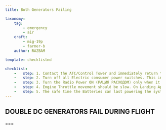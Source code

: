 ```yaml
---
title: Both Generators Failing

taxonomy:
    tag:
        - emergency
        - air
    craft: 
        - mig-19p
        - farmer-b
    author: RAZBAM

template: checklistnd

checklist:
    -   step: 1. Contact the ATC/Control Tower and immediately return to land at your Airbase. 
    -   step: 2. Turn off all Electric consumer power switches. This includes both DC Generators (ГЕНЕРАТОР ЛЕВЫЙ, ГЕНЕРАТОР ПРАВЫЙ) RP-5 Radar (ИЗУМРУД), RV-5 Radar Altimeter (МАРКЕР РВ), RSIU-4V Radio (РАЦИЯ РАСХОДОМ), SRO-2 IFF, ARK-5P (АВАРИЙН АРК РАЦИЯ) Radio Navigation System and all Fuel Tank Pumps (НАСОС 1., 2., 3. & 4. ГО БАКА) (if flying above 7,000 meters, keep the Fuel Tank Pump 1 (НАСОС 1. ГО БАКА) ON. 
    -   step: 3. Turn the Radio Power ON (РАЦИЯ РАСХОДОМ) only when it is necessary to communicate with the Airbase Tower in order to conserve power. 
    -   step: 4. Engine Throttle movement should be slow. On Landing Approach, deploy both the Landing Gear and Flaps using the Emergency Procedures. 
    -   step: 5. The safe time the Batteries can last powering the systems is- <br />8 minutes, if the Engines were started using the Batteries. <br />12 minutes, if the Engines were started using Ground Power. <br />If all the consumers are left ON- <br /> 3 minutes, if the engines were started using the batteries. <br /> 7 minutes, if the engines were started using ground power."
---
```


## DOUBLE DC GENERATORS FAIL DURING FLIGHT 

===

